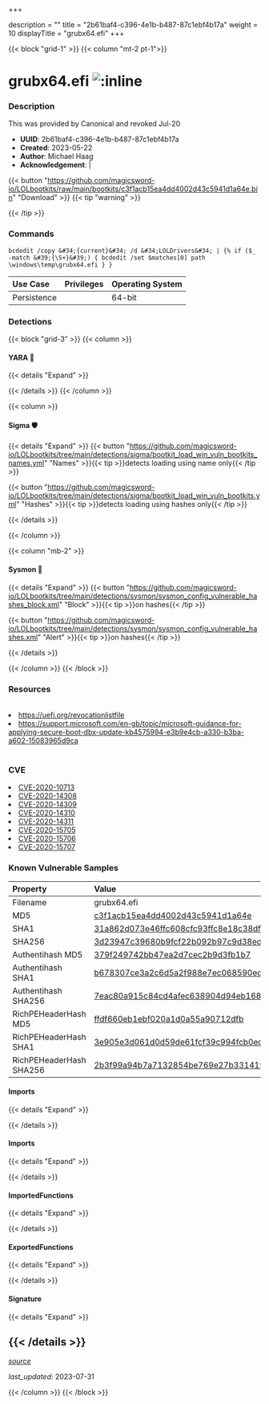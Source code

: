 +++

description = ""
title = "2b61baf4-c396-4e1b-b487-87c1ebf4b17a"
weight = 10
displayTitle = "grubx64.efi"
+++


{{< block "grid-1" >}}
{{< column "mt-2 pt-1">}}


# grubx64.efi ![:inline](/images/twitter_verified.png) 


### Description

This was provided by Canonical and revoked Jul-20
- **UUID**: 2b61baf4-c396-4e1b-b487-87c1ebf4b17a
- **Created**: 2023-05-22
- **Author**: Michael Haag
- **Acknowledgement**:  | [](https://twitter.com/)

{{< button "https://github.com/magicsword-io/LOLbootkits/raw/main/bootkits/c3f1acb15ea4dd4002d43c5941d1a64e.bin" "Download" >}}
{{< tip "warning" >}}

{{< /tip >}}

### Commands

```
bcdedit /copy &#34;{current}&#34; /d &#34;LOLDrivers&#34; | {% if ($_ -match &#39;{\S+}&#39;) { bcdedit /set $matches[0] path \windows\temp\grubx64.efi } }
```


| Use Case | Privileges | Operating System | 
|:---- | ---- | ---- |
| Persistence |  | 64-bit |



### Detections


{{< block "grid-3" >}}
{{< column >}}
#### YARA 🏹
{{< details "Expand" >}}

{{< /details >}}
{{< /column >}}



{{< column >}}

#### Sigma 🛡️
{{< details "Expand" >}}
{{< button "https://github.com/magicsword-io/LOLbootkits/tree/main/detections/sigma/bootkit_load_win_vuln_bootkits_names.yml" "Names" >}}{{< tip >}}detects loading using name only{{< /tip >}} 


{{< button "https://github.com/magicsword-io/LOLbootkits/tree/main/detections/sigma/bootkit_load_win_vuln_bootkits.yml" "Hashes" >}}{{< tip >}}detects loading using hashes only{{< /tip >}} 

{{< /details >}}

{{< /column >}}


{{< column "mb-2" >}}

#### Sysmon 🔎
{{< details "Expand" >}}
{{< button "https://github.com/magicsword-io/LOLbootkits/tree/main/detections/sysmon/sysmon_config_vulnerable_hashes_block.xml" "Block" >}}{{< tip >}}on hashes{{< /tip >}} 

{{< button "https://github.com/magicsword-io/LOLbootkits/tree/main/detections/sysmon/sysmon_config_vulnerable_hashes.xml" "Alert" >}}{{< tip >}}on hashes{{< /tip >}} 

{{< /details >}}

{{< /column >}}
{{< /block >}}


### Resources
<br>
<li><a href="https://uefi.org/revocationlistfile">https://uefi.org/revocationlistfile</a></li>
<li><a href="https://support.microsoft.com/en-gb/topic/microsoft-guidance-for-applying-secure-boot-dbx-update-kb4575994-e3b9e4cb-a330-b3ba-a602-15083965d9ca">https://support.microsoft.com/en-gb/topic/microsoft-guidance-for-applying-secure-boot-dbx-update-kb4575994-e3b9e4cb-a330-b3ba-a602-15083965d9ca</a></li>
<br>

### CVE

<li><a href="https://cve.mitre.org/cgi-bin/cvename.cgi?name=CVE-2020-10713">CVE-2020-10713</a></li>
<li><a href="https://cve.mitre.org/cgi-bin/cvename.cgi?name=CVE-2020-14308">CVE-2020-14308</a></li>
<li><a href="https://cve.mitre.org/cgi-bin/cvename.cgi?name=CVE-2020-14309">CVE-2020-14309</a></li>
<li><a href="https://cve.mitre.org/cgi-bin/cvename.cgi?name=CVE-2020-14310">CVE-2020-14310</a></li>
<li><a href="https://cve.mitre.org/cgi-bin/cvename.cgi?name=CVE-2020-14311">CVE-2020-14311</a></li>
<li><a href="https://cve.mitre.org/cgi-bin/cvename.cgi?name=CVE-2020-15705">CVE-2020-15705</a></li>
<li><a href="https://cve.mitre.org/cgi-bin/cvename.cgi?name=CVE-2020-15706">CVE-2020-15706</a></li>
<li><a href="https://cve.mitre.org/cgi-bin/cvename.cgi?name=CVE-2020-15707">CVE-2020-15707</a></li>

### Known Vulnerable Samples

| Property           | Value |
|:-------------------|:------|
| Filename           | grubx64.efi |
| MD5                | [c3f1acb15ea4dd4002d43c5941d1a64e](https://www.virustotal.com/gui/file/c3f1acb15ea4dd4002d43c5941d1a64e) |
| SHA1               | [31a862d073e46ffc608cfc93ffc8e18c38dfed8f](https://www.virustotal.com/gui/file/31a862d073e46ffc608cfc93ffc8e18c38dfed8f) |
| SHA256             | [3d23947c39680b9fcf22b092b97c9d38edcc02f7ad13d3a925d1ee0b62797e73](https://www.virustotal.com/gui/file/3d23947c39680b9fcf22b092b97c9d38edcc02f7ad13d3a925d1ee0b62797e73) |
| Authentihash MD5   | [379f249742bb47ea2d7cec2b9d3fb1b7](https://www.virustotal.com/gui/search/authentihash%253A379f249742bb47ea2d7cec2b9d3fb1b7) |
| Authentihash SHA1  | [b678307ce3a2c6d5a2f988e7ec068590edbf1c50](https://www.virustotal.com/gui/search/authentihash%253Ab678307ce3a2c6d5a2f988e7ec068590edbf1c50) |
| Authentihash SHA256| [7eac80a915c84cd4afec638904d94eb168a8557951a4d539b0713028552b6b8c](https://www.virustotal.com/gui/search/authentihash%253A7eac80a915c84cd4afec638904d94eb168a8557951a4d539b0713028552b6b8c) |
| RichPEHeaderHash MD5   | [ffdf660eb1ebf020a1d0a55a90712dfb](https://www.virustotal.com/gui/search/rich_pe_header_hash%253Affdf660eb1ebf020a1d0a55a90712dfb) |
| RichPEHeaderHash SHA1  | [3e905e3d061d0d59de61fcf39c994fcb0ec1bab3](https://www.virustotal.com/gui/search/rich_pe_header_hash%253A3e905e3d061d0d59de61fcf39c994fcb0ec1bab3) |
| RichPEHeaderHash SHA256| [2b3f99a94b7a7132854be769e27b331419c53989ef42f686d6f5ba09ddefefd6](https://www.virustotal.com/gui/search/rich_pe_header_hash%253A2b3f99a94b7a7132854be769e27b331419c53989ef42f686d6f5ba09ddefefd6) |


#### Imports
{{< details "Expand" >}}

{{< /details >}}
#### Imports
{{< details "Expand" >}}

{{< /details >}}
#### ImportedFunctions
{{< details "Expand" >}}

{{< /details >}}
#### ExportedFunctions
{{< details "Expand" >}}

{{< /details >}}

#### Signature
{{< details "Expand" >}}

{{< /details >}}
-----



[*source*](https://github.com/magicsword-io/LOLbootkits/tree/main/yaml/2b61baf4-c396-4e1b-b487-87c1ebf4b17a.yaml)

*last_updated:* 2023-07-31








{{< /column >}}
{{< /block >}}
